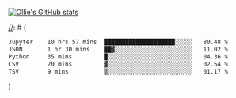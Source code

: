 <!--
**icedpanda/icedpanda** is a ✨ _special_ ✨ repository because its `README.md` (this file) appears on your GitHub profile.

Here are some ideas to get you started:

- 🔭 I’m currently working on ...
- 🌱 I’m currently learning ...
- 👯 I’m looking to collaborate on ...
- 🤔 I’m looking for help with ...
- 💬 Ask me about ...
- 📫 How to reach me: ...
- 😄 Pronouns: ...
- ⚡ Fun fact: ...
-->
[![Ollie's GitHub stats](https://github-readme-stats-icedpanda.vercel.app/api?username=icedpanda&count_private=true&show_icons=true)](https://github.com/icedpanda)

[//]: # (---)

[//]: # (📊 **This week I spent my time on:**)

[//]: # (<!--START_SECTION:waka-->

```txt
Jupyter    10 hrs 57 mins  ████████████████████░░░░░   80.48 %
JSON       1 hr 30 mins    ██▓░░░░░░░░░░░░░░░░░░░░░░   11.02 %
Python     35 mins         █░░░░░░░░░░░░░░░░░░░░░░░░   04.36 %
CSV        20 mins         ▓░░░░░░░░░░░░░░░░░░░░░░░░   02.54 %
TSV        9 mins          ▒░░░░░░░░░░░░░░░░░░░░░░░░   01.17 %
```

<!--END_SECTION:waka-->)
